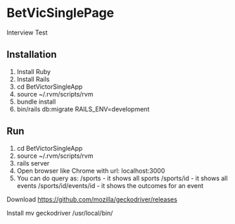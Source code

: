 # BetVicSinglePage

Interview Test

## Installation
1. Install Ruby
2. Install Rails
3. cd BetVictorSingleApp
4. source ~/.rvm/scripts/rvm
5. bundle install
6. bin/rails db:migrate RAILS_ENV=development

## Run
1. cd BetVictorSingleApp
2. source ~/.rvm/scripts/rvm
3. rails server
2. Open browser like Chrome with url: localhost:3000
3. You can do query as:
    /sports -  it shows all sports
    /sports/id  -  it shows all events
    /sports/id/events/id  - it shows the outcomes for an event


Download https://github.com/mozilla/geckodriver/releases

Install mv geckodriver /usr/local/bin/
